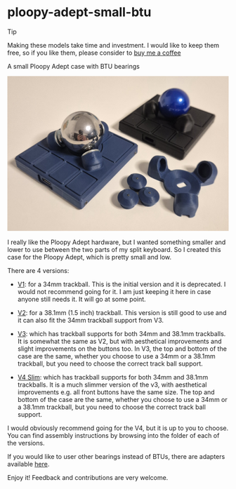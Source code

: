 # ploopy-adept-small-btu

> [!TIP]
> Making these models take time and investment. I would like to keep them free, so if you like them, please consider to [buy me a coffee](https://www.paypal.com/donate/?business=VJKKWDQV7A8DU&no_recurring=0&item_name=Buy+me+a+coffee%21&currency_code=USD)

A small Ploopy Adept case with BTU bearings

<img src="./v4/images/v4-slim-full-kit.jpg" width="600"/>

I really like the Ploopy Adept hardware, but I wanted something smaller and lower to use between the two parts of my split keyboard. So I created this case for the Ploopy Adept, which is pretty small and low.

There are 4 versions:

- [V1](./v1-deprecated/): for a 34mm trackball. This is the initial version and it is deprecated. I would not recommend going for it. I am just keeping it here in case anyone still needs it. It will go at some point.

- [V2](./v2/): for a 38.1mm (1.5 inch) trackball. This version is still good to use and it can also fit the 34mm trackball support from V3.

- [V3](./v3/): which has trackball supports for both 34mm and 38.1mm trackballs. It is somewhat the same as V2, but with aesthetical improvements and slight improvements on the buttons too. In V3, the top and bottom of the case are the same, whether you choose to use a 34mm or a 38.1mm trackball, but you need to choose the correct track ball support.

- [V4 Slim](./v4/): which has trackball supports for both 34mm and 38.1mm trackballs. It is a much slimmer version of the v3, with aesthetical improvements e.g. all front buttons have the same size. The top and bottom of the case are the same, whether you choose to use a 34mm or a 38.1mm trackball, but you need to choose the correct track ball support.

I would obviously recommend going for the V4, but it is up to you to choose. You can find assembly instructions by browsing into the folder of each of the versions.

If you would like to user other bearings instead of BTUs, there are adapters available [here](https://github.com/adept-anyball/mod/tree/master/adapters).

Enjoy it! Feedback and contributions are very welcome.
